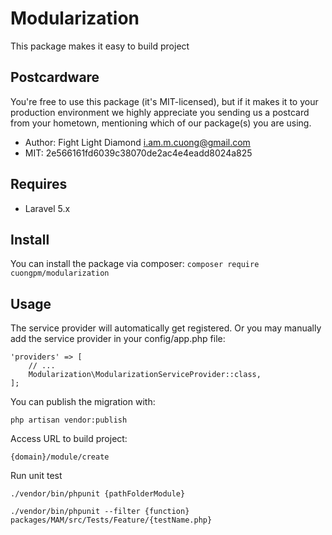# Modularization
This package makes it easy to build project

## Postcardware
You're free to use this package (it's MIT-licensed), but if it makes it to your production environment we highly appreciate you sending us a postcard from your hometown, mentioning which of our package(s) you are using.
- Author: Fight Light Diamond <i.am.m.cuong@gmail.com>
- MIT: 2e566161fd6039c38070de2ac4e4eadd8024a825

## Requires
- Laravel 5.x

## Install
You can install the package via composer:
`composer require cuongpm/modularization`

## Usage
The service provider will automatically get registered. Or you may manually add the service provider in your config/app.php file:

```
'providers' => [
    // ...
    Modularization\ModularizationServiceProvider::class,
];
```

You can publish the migration with:
```angular2html
php artisan vendor:publish
```

Access URL to build project: 
 ```angular2html
{domain}/module/create
 ```
 Run unit test
 ```angular2html
./vendor/bin/phpunit {pathFolderModule}

./vendor/bin/phpunit --filter {function}  packages/MAM/src/Tests/Feature/{testName.php}
```
 ##